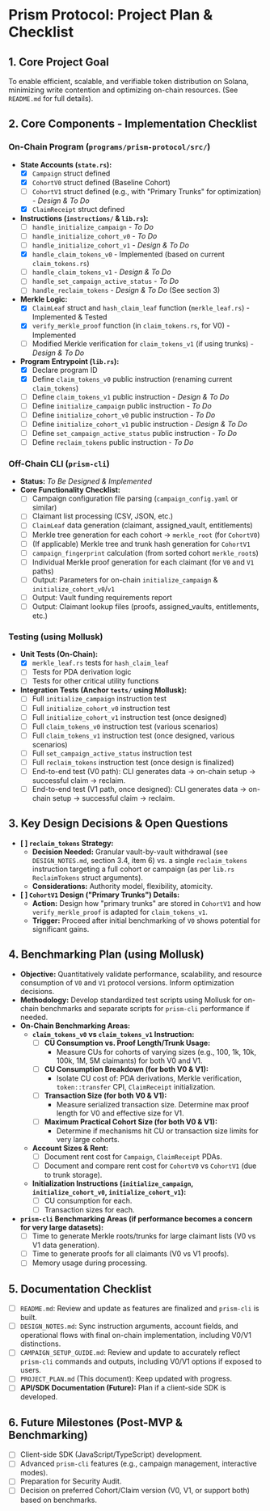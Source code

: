 # Prism Protocol: Project Plan & Checklist

## 1. Core Project Goal

To enable efficient, scalable, and verifiable token distribution on Solana, minimizing write contention and optimizing on-chain resources. (See `README.md` for full details).

## 2. Core Components - Implementation Checklist

### On-Chain Program (`programs/prism-protocol/src/`)

*   **State Accounts (`state.rs`):**
    *   [x] `Campaign` struct defined
    *   [x] `CohortV0` struct defined (Baseline Cohort)
    *   [ ] `CohortV1` struct defined (e.g., with "Primary Trunks" for optimization) - *Design & To Do*
    *   [x] `ClaimReceipt` struct defined
*   **Instructions (`instructions/` & `lib.rs`):**
    *   [ ] `handle_initialize_campaign` - *To Do*
    *   [ ] `handle_initialize_cohort_v0` - *To Do*
    *   [ ] `handle_initialize_cohort_v1` - *Design & To Do*
    *   [x] `handle_claim_tokens_v0` - Implemented (based on current `claim_tokens.rs`)
    *   [ ] `handle_claim_tokens_v1` - *Design & To Do*
    *   [ ] `handle_set_campaign_active_status` - *To Do*
    *   [ ] `handle_reclaim_tokens` - *Design & To Do* (See section 3)
*   **Merkle Logic:**
    *   [x] `ClaimLeaf` struct and `hash_claim_leaf` function (`merkle_leaf.rs`) - Implemented & Tested
    *   [x] `verify_merkle_proof` function (in `claim_tokens.rs`, for V0) - Implemented
    *   [ ] Modified Merkle verification for `claim_tokens_v1` (if using trunks) - *Design & To Do*
*   **Program Entrypoint (`lib.rs`):**
    *   [x] Declare program ID
    *   [x] Define `claim_tokens_v0` public instruction (renaming current `claim_tokens`)
    *   [ ] Define `claim_tokens_v1` public instruction - *Design & To Do*
    *   [ ] Define `initialize_campaign` public instruction - *To Do*
    *   [ ] Define `initialize_cohort_v0` public instruction - *To Do*
    *   [ ] Define `initialize_cohort_v1` public instruction - *Design & To Do*
    *   [ ] Define `set_campaign_active_status` public instruction - *To Do*
    *   [ ] Define `reclaim_tokens` public instruction - *To Do*

### Off-Chain CLI (`prism-cli`)

*   **Status:** *To Be Designed & Implemented*
*   **Core Functionality Checklist:**
    *   [ ] Campaign configuration file parsing (`campaign_config.yaml` or similar)
    *   [ ] Claimant list processing (CSV, JSON, etc.)
    *   [ ] `ClaimLeaf` data generation (claimant, assigned_vault, entitlements)
    *   [ ] Merkle tree generation for each cohort -> `merkle_root` (for `CohortV0`)
    *   [ ] (If applicable) Merkle tree and trunk hash generation for `CohortV1`
    *   [ ] `campaign_fingerprint` calculation (from sorted cohort `merkle_root`s)
    *   [ ] Individual Merkle proof generation for each claimant (for `V0` and `V1` paths)
    *   [ ] Output: Parameters for on-chain `initialize_campaign` & `initialize_cohort_v0`/`v1`
    *   [ ] Output: Vault funding requirements report
    *   [ ] Output: Claimant lookup files (proofs, assigned_vaults, entitlements, etc.)

### Testing (using Mollusk)

*   **Unit Tests (On-Chain):**
    *   [x] `merkle_leaf.rs` tests for `hash_claim_leaf`
    *   [ ] Tests for PDA derivation logic
    *   [ ] Tests for other critical utility functions
*   **Integration Tests (Anchor `tests/` using Mollusk):**
    *   [ ] Full `initialize_campaign` instruction test
    *   [ ] Full `initialize_cohort_v0` instruction test
    *   [ ] Full `initialize_cohort_v1` instruction test (once designed)
    *   [ ] Full `claim_tokens_v0` instruction test (various scenarios)
    *   [ ] Full `claim_tokens_v1` instruction test (once designed, various scenarios)
    *   [ ] Full `set_campaign_active_status` instruction test
    *   [ ] Full `reclaim_tokens` instruction test (once design is finalized)
    *   [ ] End-to-end test (V0 path): CLI generates data -> on-chain setup -> successful claim -> reclaim.
    *   [ ] End-to-end test (V1 path, once designed): CLI generates data -> on-chain setup -> successful claim -> reclaim.

## 3. Key Design Decisions & Open Questions

*   **[ ] `reclaim_tokens` Strategy:**
    *   **Decision Needed:** Granular vault-by-vault withdrawal (see `DESIGN_NOTES.md`, section 3.4, item 6) vs. a single `reclaim_tokens` instruction targeting a full cohort or campaign (as per `lib.rs` `ReclaimTokens` struct arguments).
    *   **Considerations:** Authority model, flexibility, atomicity.
*   **[ ] `CohortV1` Design ("Primary Trunks") Details:**
    *   **Action:** Design how "primary trunks" are stored in `CohortV1` and how `verify_merkle_proof` is adapted for `claim_tokens_v1`.
    *   **Trigger:** Proceed after initial benchmarking of `V0` shows potential for significant gains.

## 4. Benchmarking Plan (using Mollusk)

*   **Objective:** Quantitatively validate performance, scalability, and resource consumption of `V0` and `V1` protocol versions. Inform optimization decisions.
*   **Methodology:** Develop standardized test scripts using Mollusk for on-chain benchmarks and separate scripts for `prism-cli` performance if needed.
*   **On-Chain Benchmarking Areas:**
    *   **`claim_tokens_v0` vs `claim_tokens_v1` Instruction:**
        *   [ ] **CU Consumption vs. Proof Length/Trunk Usage:**
            *   Measure CUs for cohorts of varying sizes (e.g., 100, 1k, 10k, 100k, 1M, 5M claimants) for both V0 and V1.
        *   [ ] **CU Consumption Breakdown (for both V0 & V1):**
            *   Isolate CU cost of: PDA derivations, Merkle verification, `token::transfer` CPI, `ClaimReceipt` initialization.
        *   [ ] **Transaction Size (for both V0 & V1):**
            *   Measure serialized transaction size. Determine max proof length for V0 and effective size for V1.
        *   [ ] **Maximum Practical Cohort Size (for both V0 & V1):**
            *   Determine if mechanisms hit CU or transaction size limits for very large cohorts.
    *   **Account Sizes & Rent:**
        *   [ ] Document rent cost for `Campaign`, `ClaimReceipt` PDAs.
        *   [ ] Document and compare rent cost for `CohortV0` vs `CohortV1` (due to trunk storage).
    *   **Initialization Instructions (`initialize_campaign`, `initialize_cohort_v0`, `initialize_cohort_v1`):**
        *   [ ] CU consumption for each.
        *   [ ] Transaction sizes for each.
*   **`prism-cli` Benchmarking Areas (if performance becomes a concern for very large datasets):**
    *   [ ] Time to generate Merkle roots/trunks for large claimant lists (V0 vs V1 data generation).
    *   [ ] Time to generate proofs for all claimants (V0 vs V1 proofs).
    *   [ ] Memory usage during processing.

## 5. Documentation Checklist

*   [ ] `README.md`: Review and update as features are finalized and `prism-cli` is built.
*   [ ] `DESIGN_NOTES.md`: Sync instruction arguments, account fields, and operational flows with final on-chain implementation, including V0/V1 distinctions.
*   [ ] `CAMPAIGN_SETUP_GUIDE.md`: Review and update to accurately reflect `prism-cli` commands and outputs, including V0/V1 options if exposed to users.
*   [ ] `PROJECT_PLAN.md` (This document): Keep updated with progress.
*   [ ] **API/SDK Documentation (Future):** Plan if a client-side SDK is developed.

## 6. Future Milestones (Post-MVP & Benchmarking)

*   [ ] Client-side SDK (JavaScript/TypeScript) development.
*   [ ] Advanced `prism-cli` features (e.g., campaign management, interactive modes).
*   [ ] Preparation for Security Audit.
*   [ ] Decision on preferred Cohort/Claim version (V0, V1, or support both) based on benchmarks. 